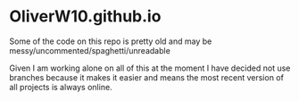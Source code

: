 # OliverW10.github.io

Some of the code on this repo is pretty old and may be messy/uncommented/spaghetti/unreadable

Given I am working alone on all of this at the moment I have decided 
not use branches because it makes it easier and means the most recent
version of all projects is always online.
